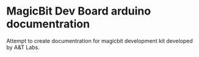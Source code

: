 # MagicBit Dev Board arduino documentration
Attempt to create documentration for magicbit development kit developed by A&T Labs.
